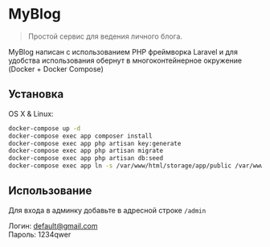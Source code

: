 # MyBlog
> Простой сервис для ведения личного блога.


MyBlog написан с использованием PHP фреймворка Laravel и для удобства использования обернут в многоконтейнерное окружение (Docker + Docker Compose) 

## Установка

OS X & Linux:

```sh
docker-compose up -d
docker-compose exec app composer install
docker-compose exec app php artisan key:generate
docker-compose exec app php artisan migrate
docker-compose exec app php artisan db:seed
docker-compose exec app ln -s /var/www/html/storage/app/public /var/www/html/public/storage
```
## Использование
Для входа в админку добавьте в адресной строке ```/admin```   
 
Логин: default@gmail.com  
Пароль: 1234qwer
